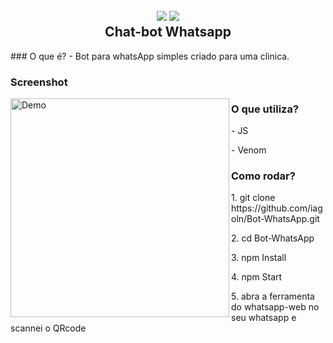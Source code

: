 
<h2 align="center">
  <img src="https://img.icons8.com/dusk/128/000000/whatsapp.png"/>
  <img src="https://img.icons8.com/dusk/128/000000/bot.png"/>
  <br/>
  <b>Chat-bot Whatsapp</b>
</h2>
### O que é?
- Bot para whatsApp simples criado para uma clinica.
  
### Screenshot

<img src="testebot.gif" align="left" height="350" alt="Demo">
    
### O que utiliza?

 <p> - JS </p>
 <p> - Venom </p>

### Como rodar?

 <p> 1. git clone https://github.com/iagoln/Bot-WhatsApp.git </p>
 <p> 2. cd Bot-WhatsApp </p>
 <p > 3. npm Install </p>
 <p> 4. npm Start </p>
 <p> 5. abra a ferramenta do whatsapp-web no seu whatsapp e scannei o QRcode </p>


